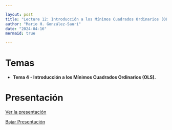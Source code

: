 ```yaml
---

layout: post
title: "Lecture 12: Introducción a los Mínimos Cuadrados Ordinarios (OLS)."
author: "Mario H. González-Sauri"
date: "2024-04-16"
mermaid: true

---
```


<!--  FORMAT: https://github.com/adam-p/markdown-here/wiki/Markdown-Cheatsheet -->

# Temas


- **Tema 4 -  Introducción a los Mínimos Cuadrados Ordinarios (OLS).**



# Presentación


[Ver la presentación](https://raw.githack.com/Wario84/MAT_2409_DATA_ANALYSIS_II/master/_posts/lectures/MAT2409_11.html)


<a href="https://github.com/Wario84/MAT_2409_DATA_ANALYSIS_II/blob/master/_posts/lectures/MAT2409_11.html" download>
  Bajar Presentación
</a>







